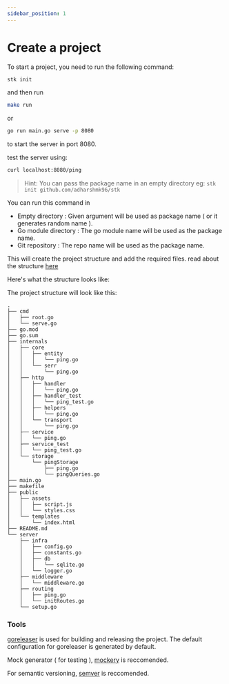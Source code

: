 ```yaml
---
sidebar_position: 1
---
```


# Create a project

To start a project, you need to run the following command:

```bash
stk init 
```

and then run

```bash
make run
```

or 

```bash
go run main.go serve -p 8080
```

to start the server in port 8080. 

test the server using: 
```bash
curl localhost:8080/ping
``` 

> Hint: You can pass the package name in an empty directory eg: `stk init github.com/adharshmk96/stk`

You can run this command in 
- Empty directory : Given argument will be used as  package name ( or it generates random name ).
- Go module directory : The go module name will be used as the package name.
- Git repository : The repo name will be used as the package name.


This will create the project structure and add the required files. read about the structure [here](/getting-started/project-structure)

Here's what the structure looks like:

The project structure will look like this:

```
.
├── cmd
│   ├── root.go
│   └── serve.go
├── go.mod
├── go.sum
├── internals
│   ├── core
│   │   ├── entity
│   │   │   └── ping.go
│   │   └── serr
│   │       └── ping.go
│   ├── http
│   │   ├── handler
│   │   │   └── ping.go
│   │   ├── handler_test
│   │   │   └── ping_test.go
│   │   ├── helpers
│   │   │   └── ping.go
│   │   └── transport
│   │       └── ping.go
│   ├── service
│   │   └── ping.go
│   ├── service_test
│   │   └── ping_test.go
│   └── storage
│       └── pingStorage
│           ├── ping.go
│           └── pingQueries.go
├── main.go
├── makefile
├── public
│   ├── assets
│   │   ├── script.js
│   │   └── styles.css
│   └── templates
│       └── index.html
├── README.md
└── server
    ├── infra
    │   ├── config.go
    │   ├── constants.go
    │   ├── db
    │   │   └── sqlite.go
    │   └── logger.go
    ├── middleware
    │   └── middleware.go
    ├── routing
    │   ├── ping.go
    │   └── initRoutes.go
    └── setup.go
```


### Tools

[goreleaser](https://goreleaser.com/) is used for building and releasing the project. The default configuration for goreleaser is generated by default.

Mock generator ( for testing ), [mockery](https://github.com/vektra/mockery) is reccomended.

For semantic versioning, [semver](https://github.com/adharshmk96/semver) is reccomended.
